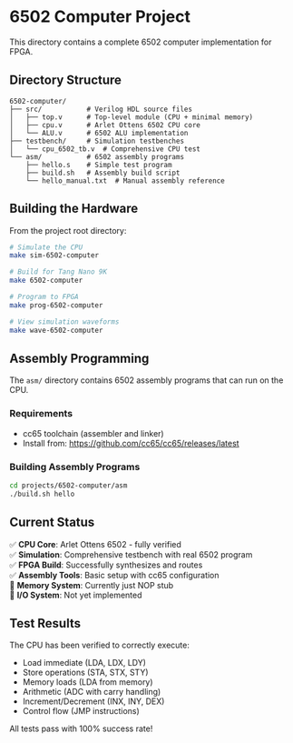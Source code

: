 # 6502 Computer Project

This directory contains a complete 6502 computer implementation for FPGA.

## Directory Structure

```
6502-computer/
├── src/           # Verilog HDL source files
│   ├── top.v      # Top-level module (CPU + minimal memory)
│   ├── cpu.v      # Arlet Ottens 6502 CPU core
│   └── ALU.v      # 6502 ALU implementation
├── testbench/     # Simulation testbenches
│   └── cpu_6502_tb.v  # Comprehensive CPU test
└── asm/           # 6502 assembly programs
    ├── hello.s    # Simple test program
    ├── build.sh   # Assembly build script
    └── hello_manual.txt  # Manual assembly reference
```

## Building the Hardware

From the project root directory:

```bash
# Simulate the CPU
make sim-6502-computer

# Build for Tang Nano 9K  
make 6502-computer

# Program to FPGA
make prog-6502-computer

# View simulation waveforms
make wave-6502-computer
```

## Assembly Programming

The `asm/` directory contains 6502 assembly programs that can run on the CPU.

### Requirements
- cc65 toolchain (assembler and linker)
- Install from: https://github.com/cc65/cc65/releases/latest

### Building Assembly Programs
```bash
cd projects/6502-computer/asm
./build.sh hello
```

## Current Status

✅ **CPU Core**: Arlet Ottens 6502 - fully verified  
✅ **Simulation**: Comprehensive testbench with real 6502 program  
✅ **FPGA Build**: Successfully synthesizes and routes  
✅ **Assembly Tools**: Basic setup with cc65 configuration  
🔄 **Memory System**: Currently just NOP stub  
🔄 **I/O System**: Not yet implemented  

## Test Results

The CPU has been verified to correctly execute:
- Load immediate (LDA, LDX, LDY)
- Store operations (STA, STX, STY)  
- Memory loads (LDA from memory)
- Arithmetic (ADC with carry handling)
- Increment/Decrement (INX, INY, DEX)
- Control flow (JMP instructions)

All tests pass with 100% success rate!

